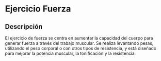 # Ejercicio Fuerza

## Descripción
El ejercicio de fuerza se centra en aumentar la capacidad del cuerpo para generar fuerza a través del trabajo muscular. Se realiza levantando pesas, utilizando el peso corporal o con otros tipos de resistencia, y está diseñado para mejorar la potencia muscular, la tonificación y la resistencia.